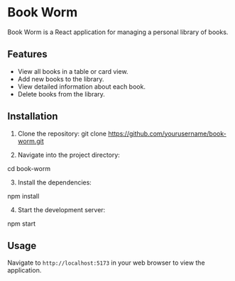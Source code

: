 # Book Worm

Book Worm is a React application for managing a personal library of books.

## Features

- View all books in a table or card view.
- Add new books to the library.
- View detailed information about each book.
- Delete books from the library.

## Installation

1. Clone the repository:
git clone https://github.com/yourusername/book-worm.git

2. Navigate into the project directory:

cd book-worm

3. Install the dependencies:

npm install

4. Start the development server:

npm start


## Usage

Navigate to `http://localhost:5173` in your web browser to view the application.
